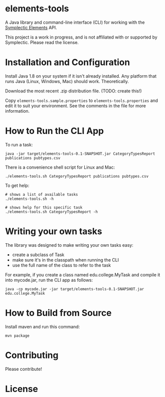 
# elements-tools

A Java library and command-line interface (CLI) for working with the
[Symplectic Elements](http://symplectic.co.uk/products/elements/) API.

This project is a work in progress, and is not affiliated with or
supported by Symplectic. Please read the license.

# Installation and Configuration

Install Java 1.8 on your system if it isn't already installed. Any
platform that runs Java (Linux, Windows, Mac) should
work. Theoretically.

Download the most recent .zip distribution file. (TODO: create this!)

Copy `elements-tools.sample.properties` to `elements-tools.properties`
and edit it to suit your environment. See the comments in the file for
more information.

# How to Run the CLI App

To run a task:
```
java -jar target/elements-tools-0.1-SNAPSHOT.jar CategoryTypesReport publications pubtypes.csv
```

There is a convenience shell script for Linux and Mac:
```
./elements-tools.sh CategoryTypesReport publications pubtypes.csv
```

To get help:

```
# shows a list of available tasks
./elements-tools.sh -h

# shows help for this specific task
./elements-tools.sh CategoryTypesReport -h
```

# Writing your own tasks

The library was designed to make writing your own tasks easy:

- create a subclass of Task
- make sure it's in the classpath when running the CLI
- use the full name of the class to refer to the task 

For example, if you create a class named edu.college.MyTask and
compile it into mycode.jar, run the CLI app as follows:

```
java -cp mycode.jar -jar target/elements-tools-0.1-SNAPSHOT.jar edu.college.MyTask
```

# How to Build from Source

Install maven and run this command:

```
mvn package
```

# Contributing

Please contribute!

# License
